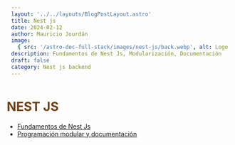 ```yaml
---
layout: '../../layouts/BlogPostLayout.astro'
title: Nest js
date: 2024-02-12
author: Mauricio Jourdán
image:
  { src: '/astro-doc-full-stack/images/nest-js/back.webp', alt: Logo nest js' }
description: Fundamentos de Nest Js, Modularización, Documentación
draft: false
category: Nest js backend
---
```


# NEST JS

- [Fundamentos de Nest Js](/astro-doc-full-stack/blog/nest-js/nest-fundamentos)
- [Programación modular y documentación](/astro-doc-full-stack/blog/nest-js/nest-prog-modular-swagger)

<style>
  h1 { color: #713f12; }
  h2 { color: #2563eb; }
  h3 { color: #a855f7; }
  img {
    width: 100%;
    height: 100%;
    object-fit: cover;
  }
  img[alt="Nest Inyección de dependencias."] {
  max-width:  400px;
  margin: 0 auto;
  display: block;
  }
  pre {
    padding: 10px;
  }
</style>
